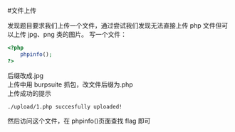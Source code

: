 #文件上传

发现题目要求我们上传一个文件，通过尝试我们发现无法直接上传 php 文件但可以上传 jpg、png 类的图片。
写一个文件：

```php
<?php
	phpinfo();
?>
```

后缀改成.jpg  
上传中用 burpsuite 抓包，改文件后缀为.php  
上传成功的提示

```text
./upload/1.php succesfully uploaded!
```

然后访问这个文件，在 phpinfo()页面查找 flag 即可
